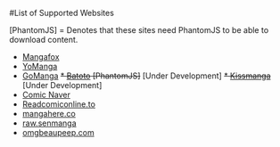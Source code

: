 #List of Supported Websites

[PhantomJS] = Denotes that these sites need PhantomJS to be able to download content.

* [Mangafox](http://mangafox.me/)
* [YoManga](http://yomanga.co/)
* [GoManga](http://gomanga.co/)
~~* [Batoto](http://bato.to/) [PhantomJS]~~ [Under Development]
~~* [Kissmanga](http://kissmanga.com/)~~ [Under Development]
* [Comic Naver](http://comic.naver.com/index.nhn)
* [Readcomiconline.to](http://readcomiconline.to/)
* [mangahere.co](http://mangahere.co/)
* [raw.senmanga](http://raw.senmanga.com/)
* [omgbeaupeep.com](http://www.omgbeaupeep.com/)